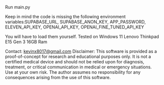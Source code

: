 Run main.py

Keep in mind the code is missing the following environment variables:SUPABASE_URL, SUPABASE_ANON_KEY, APP_PASSWORD, ELEVEN_API_KEY, OPENAI_API_KEY, OPENAI_FINE_TUNED_API_KEY

You will have to load them yourself.
Tested on Windows 11 Lenovo Thinkpad E15 Gen 3 16GB Ram

Contact: kevinx8017@gmail.com
Disclaimer:
This software is provided as a proof-of-concept for research and educational purposes only. It is not a certified medical device and should not be relied upon for diagnosis, treatment, or critical communication in medical or emergency situations. Use at your own risk. The author assumes no responsibility for any consequences arising from the use of this software.
